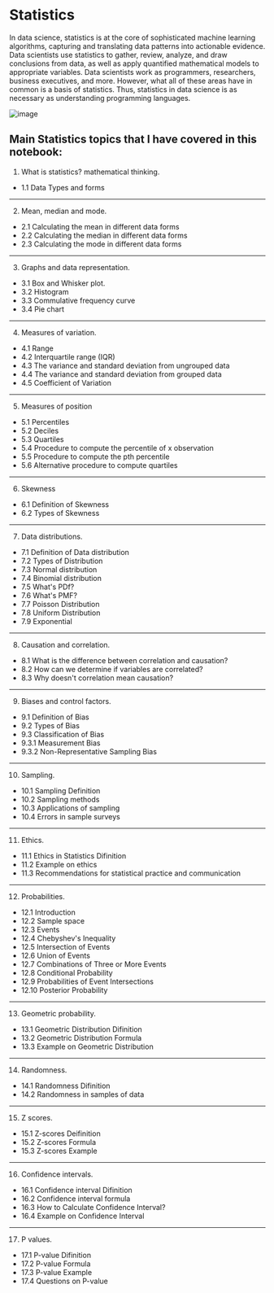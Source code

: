 # Statistics

In data science, statistics is at the core of sophisticated machine learning algorithms, capturing and translating data patterns into actionable evidence. Data scientists use statistics to gather, review, analyze, and draw conclusions from data, as well as apply quantified mathematical models to appropriate variables. Data scientists work as programmers, researchers, business executives, and more. However, what all of these areas have in common is a basis of statistics. Thus, statistics in data science is as necessary as understanding programming languages.


![image](https://user-images.githubusercontent.com/81964452/167225509-e75611e9-ef46-4e74-bf31-d037f8c6c0eb.png)


## Main Statistics topics that I have covered in this notebook:

1. What is statistics? mathematical thinking.
- 1.1 Data Types and forms
---
2. Mean, median and mode.
- 2.1 Calculating the mean in different data forms
- 2.2 Calculating the median in different data forms
- 2.3 Calculating the mode in different data forms
---
3. Graphs and data representation.
- 3.1 Box and Whisker plot.
- 3.2 Histogram
- 3.3 Commulative frequency curve
- 3.4 Pie chart
---
4. Measures of variation.
- 4.1 Range
- 4.2 Interquartile range (IQR)
- 4.3 The variance and standard deviation from ungrouped data
- 4.4 The variance and standard deviation from grouped data
- 4.5 Coefficient of Variation
---
5. Measures of position
- 5.1 Percentiles
- 5.2 Deciles
- 5.3 Quartiles
- 5.4 Procedure to compute the percentile of x observation
- 5.5 Procedure to compute the pth percentile
- 5.6 Alternative procedure to compute quartiles
---
6. Skewness
- 6.1 Definition of Skewness
- 6.2 Types of Skewness
---
7. Data distributions.
- 7.1 Definition of Data distribution
- 7.2 Types of Distribution
- 7.3 Normal distribution
- 7.4 Binomial distribution
- 7.5 What's PDf?
- 7.6 What's PMF?
- 7.7 Poisson Distribution
- 7.8 Uniform Distribution
- 7.9 Exponential
---
8. Causation and correlation.
- 8.1 What is the difference between correlation and causation?
- 8.2 How can we determine if variables are correlated?
- 8.3 Why doesn't correlation mean causation?
---
9. Biases and control factors.
- 9.1 Definition of Bias
- 9.2 Types of Bias
- 9.3 Classification of Bias
- 9.3.1 Measurement Bias
- 9.3.2 Non-Representative Sampling Bias
---
10. Sampling.
- 10.1 Sampling Definition
- 10.2 Sampling methods
- 10.3 Applications of sampling
- 10.4 Errors in sample surveys
---
11. Ethics.
- 11.1 Ethics in Statistics Difinition
- 11.2 Example on ethics
- 11.3 Recommendations for statistical practice and communication
---
12. Probabilities.
- 12.1 Introduction
- 12.2 Sample space
- 12.3 Events
- 12.4 Chebyshev's Inequality
- 12.5 Intersection of Events
- 12.6 Union of Events
- 12.7 Combinations of Three or More Events
- 12.8 Conditional Probability
- 12.9 Probabilities of Event Intersections
- 12.10 Posterior Probability
---
13. Geometric probability.
- 13.1 Geometric Distribution Difinition
- 13.2 Geometric Distribution Formula
- 13.3 Example on Geometric Distribution
---
14. Randomness.
- 14.1 Randomness Difinition
- 14.2 Randomness in samples of data
---
15. Z scores.
- 15.1 Z-scores Deifinition
- 15.2 Z-scores Formula
- 15.3 Z-scores Example
---
16. Confidence intervals.
- 16.1 Confidence interval Difinition
- 16.2 Confidence interval formula
- 16.3 How to Calculate Confidence Interval?
- 16.4 Example on Confidence Interval
---
17. P values.
- 17.1 P-value Difinition
- 17.2 P-value Formula
- 17.3 P-value Example
- 17.4 Questions on P-value

